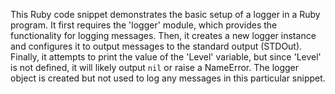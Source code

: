 This Ruby code snippet demonstrates the basic setup of a logger in a Ruby program. It first requires the 'logger' module, which provides the functionality for logging messages. Then, it creates a new logger instance and configures it to output messages to the standard output (STDOut). Finally, it attempts to print the value of the 'Level' variable, but since 'Level' is not defined, it will likely output `nil` or raise a NameError. The logger object is created but not used to log any messages in this particular snippet.


